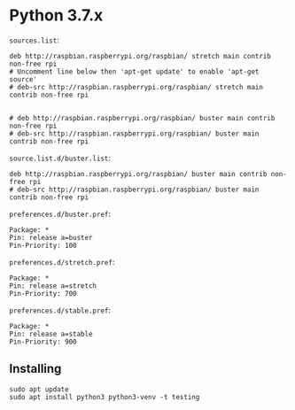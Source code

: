 # Python 3.7.x

`sources.list`:

```
deb http://raspbian.raspberrypi.org/raspbian/ stretch main contrib non-free rpi
# Uncomment line below then 'apt-get update' to enable 'apt-get source'
# deb-src http://raspbian.raspberrypi.org/raspbian/ stretch main contrib non-free rpi


# deb http://raspbian.raspberrypi.org/raspbian/ buster main contrib non-free rpi
# deb-src http://raspbian.raspberrypi.org/raspbian/ buster main contrib non-free rpi
```

`source.list.d/buster.list`:

```
deb http://raspbian.raspberrypi.org/raspbian/ buster main contrib non-free rpi
# deb-src http://raspbian.raspberrypi.org/raspbian/ buster main contrib non-free rpi
```

`preferences.d/buster.pref`:

```
Package: *
Pin: release a=buster
Pin-Priority: 100
```

`preferences.d/stretch.pref`:

```
Package: *
Pin: release a=stretch
Pin-Priority: 700
```

`preferences.d/stable.pref`:

```
Package: *
Pin: release a=stable
Pin-Priority: 900
```

## Installing

```
sudo apt update
sudo apt install python3 python3-venv -t testing
```
